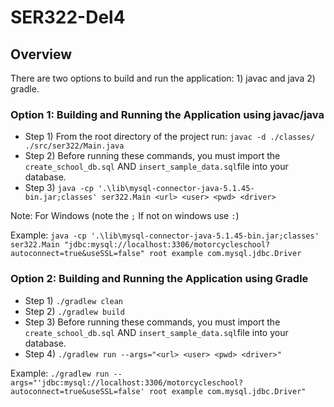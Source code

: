 # SER322-Del4

## Overview
There are two options to build and run the application: 1) javac and java 2) gradle.

### Option 1: Building and Running the Application using javac/java

- Step 1) From the root directory of the project run: `javac -d ./classes/ ./src/ser322/Main.java`
- Step 2) Before running these commands, you must import the `create_school_db.sql` AND  `insert_sample_data.sql`file into your database.
- Step 3) `java -cp '.\lib\mysql-connector-java-5.1.45-bin.jar;classes' ser322.Main <url> <user> <pwd> <driver>`

Note: For Windows (note the `;` If not on windows use `:`)

Example:
`java -cp '.\lib\mysql-connector-java-5.1.45-bin.jar;classes' ser322.Main "jdbc:mysql://localhost:3306/motorcycleschool?autoconnect=true&useSSL=false" root example com.mysql.jdbc.Driver`

### Option 2: Building and Running the Application using Gradle
- Step 1) `./gradlew clean`
- Step 2) `./gradlew build`
- Step 3) Before running these commands, you must import the `create_school_db.sql` AND  `insert_sample_data.sql`file into your database.
- Step 4) `./gradlew run --args="<url> <user> <pwd> <driver>"`

Example: `./gradlew run --args="'jdbc:mysql://localhost:3306/motorcycleschool?autoconnect=true&useSSL=false' root example com.mysql.jdbc.Driver"`
